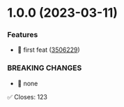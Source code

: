 

# 1.0.0 (2023-03-11)


### Features

* 🎸 first feat ([3506229](https://github.com/PshuHao/v3_ts_demo/commit/3506229d460668e37de52450cb86e911f6c812a8))


### BREAKING CHANGES

* 🧨 none

✅ Closes: 123